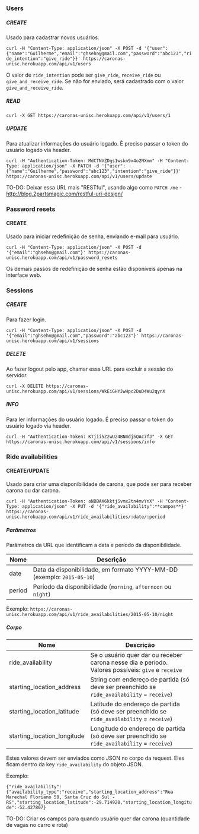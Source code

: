 ### Users

##### CREATE
Usado para cadastrar novos usuários.

`curl -H "Content-Type: application/json" -X POST -d '{"user":{"name":"Guilherme","email":"ghsehn@gmail.com","password":"abc123","ride_intention":"give_ride"}}' https://caronas-unisc.herokuapp.com/api/v1/users`

O valor de `ride_intention` pode ser `give_ride`, `receive_ride` ou `give_and_receive_ride`. Se não for enviado, será cadastrado com o valor `give_and_receive_ride`.

##### READ
`curl -X GET https://caronas-unisc.herokuapp.com/api/v1/users/1`

##### UPDATE
Para atualizar informações do usuário logado. É preciso passar o token do usuário logado via header.

`curl -H "Authentication-Token: MdCTNVZDgs1wskn9x4o2NXmm" -H "Content-Type: application/json" -X PATCH -d '{"user":{"name":"Guilherme","password":"abc123","intention":"give_ride"}}' https://caronas-unisc.herokuapp.com/api/v1/users/update`

TO-DO: Deixar essa URL mais "RESTful", usando algo como `PATCH /me` - http://blog.2partsmagic.com/restful-uri-design/

### Password resets

#### CREATE
Usado para iniciar redefinição de senha, enviando e-mail para usuário.

`curl -H "Content-Type: application/json" -X POST -d '{"email":"ghsehn@gmail.com"}' https://caronas-unisc.herokuapp.com/api/v1/password_resets`

Os demais passos de redefinição de senha estão disponíveis apenas na interface web.

### Sessions

##### CREATE
Para fazer login.

`curl -H "Content-Type: application/json" -X POST -d '{"email":"ghsehn@gmail.com","password":"abc123"}' https://caronas-unisc.herokuapp.com/api/v1/sessions`

##### DELETE
Ao fazer logout pelo app, chamar essa URL para excluir a sessão do servidor.

`curl -X DELETE https://caronas-unisc.herokuapp.com/api/v1/sessions/WkEiGHYJwHpc2DuD4Wu2qynX`

##### INFO
Para ler informações do usuário logado. É preciso passar o token do usuário logado via header.

`curl -H "Authentication-Token: KTjii5ZzwU24BNmdj5QAc7fJ" -X GET https://caronas-unisc.herokuapp.com/api/v1/sessions/info`

### Ride availabilities

#### CREATE/UPDATE
Usado para criar uma disponibilidade de carona, que pode ser para receber carona ou dar carona.

`curl -H "Authentication-Token: oNBBAK6kktjSvmx2tn4mvYnX" -H "Content-Type: application/json" -X PUT -d '{"ride_availability":**campos**}' https://caronas-unisc.herokuapp.com/api/v1/ride_availabilities/:date/:period`

##### Parâmetros
Parâmetros da URL que identificam a data e período da disponibilidade.

| Nome   | Descrição |
| ------ | --------- |
| date   | Data da disponibilidade, em formato YYYY-MM-DD (exemplo: `2015-05-10`) |
| period | Período da disponibilidade (`morning`, `afternoon` ou `night`) |

Exemplo: `https://caronas-unisc.herokuapp.com/api/v1/ride_availabilities/2015-05-10/night`

##### Corpo
| Nome | Descrição |
| ---- | --------- |
| ride_availability | Se o usuário quer dar ou receber carona nesse dia e período. Valores possíveis: `give` e `receive` |
| starting_location_address | String com endereço de partida (só deve ser preenchido se `ride_availability` = `receive`) |
| starting_location_latitude | Latitude do endereço de partida (só deve ser preenchido se `ride_availability` = `receive`) |
| starting_location_longitude | Longitude do endereço de partida (só deve ser preenchido se `ride_availability` = `receive`) |

Estes valores devem ser enviados como JSON no corpo da request. Eles ficam dentro da key `ride_availability` do objeto JSON.

Exemplo:

`{"ride_availability":{"availability_type":"receive","starting_location_address":"Rua Marechal Floriano 50, Santa Cruz do Sul - RS","starting_location_latitude":-29.714920,"starting_location_longitude":-52.427807}`

TO-DO: Criar os campos para quando usuário quer dar carona (quantidade de vagas no carro e rota)
